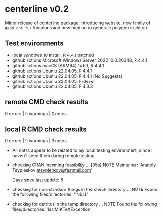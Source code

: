 # centerline v0.2
Minor release of centerline package, introducing website, new family of
`geom_cnt_*()` functions and new method to generate polygon skeleton.

## Test environments
* local Windows 10 install, R 4.4.1 patched
* github actions Microsoft Windows Server 2022 10.0.20348, R 4.4.1
* github actions macOS (ARM64) 14.6.1, R 4.4.1
* github actions Ubuntu 22.04.05, R 4.4.1
* github actions Ubuntu 22.04.05, R 4.4.1 (No Suggests)
* github actions Ubuntu 22.04.05, R-devel
* github actions Ubuntu 22.04.05, R 4.3.3

## remote CMD check results
0 errors | 0 warnings | 0 notes

## local R CMD check results
0 errors | 0 warnings | 3 notes

- All notes appear to be related to my local testing environment, since 
I haven't seen them during remote testing

* checking CRAN incoming feasibility ... [35s] NOTE
  Maintainer: 'Anatoly Tsyplenkov <atsyplenkov@fastmail.com>'
  
  Days since last update: 5

* checking for non-standard things in the check directory ... NOTE
  Found the following files/directories:
    ''NULL''

* checking for detritus in the temp directory ... NOTE
  Found the following files/directories:
    'lastMiKTeXException'